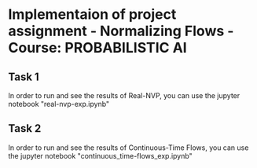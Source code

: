 

# Implementaion of project assignment - Normalizing Flows - Course: PROBABILISTIC AI
## Task 1 
In order to run and see the results of Real-NVP, you can use the jupyter notebook "real-nvp-exp.ipynb"

## Task 2 
In order to run and see the results of Continuous-Time Flows, you can use the jupyter notebook "continuous_time-flows_exp.ipynb"
